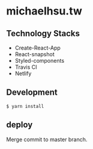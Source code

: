 # michaelhsu.tw

## Technology Stacks

-   Create-React-App
-   React-snapshot
-   Styled-components
-   Travis CI
-   Netlify

## Development

```console
$ yarn install
```

## deploy

Merge commit to master branch.
